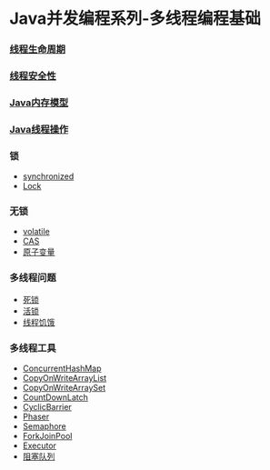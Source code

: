 # Java并发编程系列-多线程编程基础

### [线程生命周期]()

### [线程安全性]()

### [Java内存模型]()

### [Java线程操作]()

### 锁

- [synchronized]()
- [Lock]()

### 无锁

- [volatile]()
- [CAS]()
- [原子变量]()

### 多线程问题

- [死锁]()
- [活锁]()
- [线程饥饿]()

### 多线程工具
- [ConcurrentHashMap]()
- [CopyOnWriteArrayList]()
- [CopyOnWriteArraySet]()
- [CountDownLatch]()
- [CyclicBarrier]()
- [Phaser]()
- [Semaphore]()
- [ForkJoinPool]()
- [Executor]()
- [阻塞队列]()